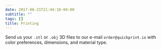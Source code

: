 ```yaml
---
date: 2017-06-21T21:44:18-04:00
subtitle: ""
tags: []
title: Printing
---
```


Send us your `.stl` or `.obj` 3D files to our e-mail `order@quickprint.io` with color preferences, dimensions, and material type.